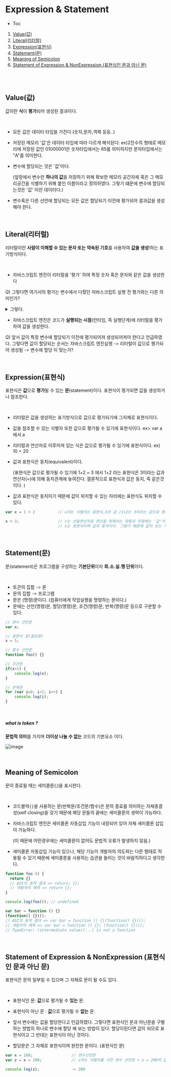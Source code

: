 # Expression & Statement

- Toc

1. [Value(값)](#value(값))
2. [Literal(리터럴)](#literal(리터럴))
3. [Expression(표현식)](#expression(표현식))
4. [Statement(문)](#statement(문))
5. [Meaning of Semicolon](#meaning-of-semicolon)
6. [Statement of Expression & NonExpression (표현식인 문과 아닌 문)](#statement-of-expression-&-nonexpression-(표현식인-문과-아닌-문))

<br>

<br>

## Value(값)

값이란 **식**이 **평가**되어 생성된 결과이다.

<br>

- 모든 값은 데이터 타입을 가진다.(숫자,문자,객체 등등..)

- 저장된 메모리 '값'은 데이터 타입에 따라 다르게 해석된다. ex)2진수의 형태로 메모리에 저장된 값인 01000001은 숫자타입에서는 65를 의미하지만 문자타입에서는 "A"를 의미한다.

- 변수에 할당되는 것은 '값'이다.

  (앞장에서 변수란 **하나의 값**을 저장하기 위해 확보한 메모리 공간자체 혹은 그 메모리공간을 식별하기 위해 붙인 이름이라고 정의하였다. 그렇기 떄문에 변수에 할당되는것은 '값' 이란 데이터다.)

- 변수혹은 다른 선언에 할당되는 모든 값은 할당되기 이전에 평가되어 결과값을 생성해야 한다. 

<br>

## Literal(리터럴)

리터럴이란 **사람이 이해할 수 있는 문자 또는 약속된 기호**를 사용하여 **값을 생성**!하는 표기방식이다.

<br>

- 자바스크립트 엔진이 리터럴을 '평가' 하여 특정 숫자 혹은 문자와 같은 값을 생성한다

Q) 그렇다면 여기서의 평가는 변수에서 다뤘던 자바스크립트 실행 전 평가와는 다른 의미인가?

<details>
    <summary>그렇다.</summary> 
앞서 변수에서 호이스팅 개념을 설명할 때는 자바스크립엔진의 구동방식이 평가(선언문을 미리 인식하는 과정) + 실행으로 이루어져 있다는 것을 언급한 것이고, 이 대목에서 말하는 '평가'는 리터럴이 <strong>값</strong>으로 생성되어지는 과정중의 '평가'를 말하는 것으로 위 두가지에서 언급되는 '평가'라는 개념은 서로 다른의미를 지닌다.
</details>

- 자바스크립트 엔진은 코드가 **실행되는 시점**(런타임, 즉 실행단계)에 리터럴을 평가하여 값을 생성한다.

Q) 앞서 값이 특정 변수에 할당되기 이전에 평가되어져 생성되어져야 한다고 언급하였다. 그렇다면 값이 할당되는 순서는 자바스크립트 엔진실행 -> 리터럴이 값으로 평가되어 생성됨 -> 변수에 할당 이 맞는가?



<br>

## Expression(표현식)

표현식은 **값**으로 **평가**될 수 있는 **문**(statement)이다. 표현식이 평가되면 값을 생성하거나 참조한다.

<br>

- 리터럴은 값을 생성하는 표기방식으로 값으로 평가되기에 그자체로 표현식이다.

- 값을 참조할 수 있는 식별자 또한 값으로 평가될 수 있기에 표현식이다. ex> var a 에서 a

- 리터럴과 연산자로 이루어져 있는 식은 값으로 평가될 수 있기에 표현식이다. ex) 10 + 20

- 값과 표현식은 동치(equivalent)이다.

  (표현식은 값으로 평가될 수 있기에 1+2 = 3 에서 1+2 라는 표현식은 3이라는 값과 연산자(=)에 의해 동치관계에 놓여진다. 결론적으로 표현식과 값은 동치, 즉 같은것이다. )

- 값과 표현식은 동치이기 때문에 값이 위치할 수 있는 자리에는 표현식도 위치할 수 있다.

```javascript
var x = 1 + 2          // x라는 식별자는 표현식,3은 값 /1+2는 3이라는 값으로 평가될 수 있는 표현식

x + 3;                 // +는 산술연산자로 연산을 위해서는 좌항과 우항에는 '값'이 있어야 한다.
					   // x는 표현식이며 값과 동치이다. 그렇기 때문에 값이 오는 자리에 올 수 있다.
```

<br>

## Statement(문)

문(statement)은 프로그램을 구성하는 **기본단위**이자 **최.소.실.행 단위**이다.

<br>

- 토큰의 집합 -> 문
- 문의 집합 -> 프로그램
- 문은 (명령)문이다. (컴퓨터에게 작업실행을 명령하는 문이다.)
- 문에는 선언(명령)문, 할당(명령)문, 조건(명령)문, 반복(명령)문 등으로 구분할 수 있다.

```javascript
// 변수 선언문
var x;

// 표현식 문(할당문)
x = 5;

// 함수 선언문
function foo() {}

// 조건문
if(x>1) {
	console.log(x);
}

// 반복문
for (var i=0; i<2; i++) {
	console.log(i);	
}
```

<br>

##### what is token ?

**문법적 의미**를 가지며 **더이상 나눌 수 없는** 코드의 기본요소 이다.

![image](https://user-images.githubusercontent.com/62285872/79930310-2421d280-8483-11ea-9b6e-aeedc15c0bb7.png)	

<br>

## Meaning of Semicolon 

문이 종료될 때는 세미콜론(;)을 표시한다.

<br>

- 코드블럭`{}`을 사용하는 문(반복문/조건문/함수)은 문의 종료를 의미하는 자체종결성(self closing)을 갖기 때문에 해당 문들의 끝에는 세미콜론의 생략이 가능하다.

- 자바스크립트 엔진은 세미콜론 자동삽입 기능이 내장되어 있어 자체 세미콜론 삽입이 가능하다.

  (이 때문에 어떤경우에는 세미콜론이 없어도 문법적 오류가 발생하지 않음.)

- 세미콜론 자동삽입 기능이 있으나, 해당 기능이 개발자의 의도와는 다른 형태로 적용될 수 있기 때문에 세미콜론을 사용하는 습관을 들이는 것이 바람직하다고 생각한다.

```javascript
function foo () {
  return {}
  // ASI의 동작 결과 => return; {};
  // 개발자의 예측 => return {};
}

console.log(foo()); // undefined

var bar = function () {}
(function() {})();
// ASI의 동작 결과 => var bar = function () {}(function() {})();
// 개발자의 예측 => var bar = function () {}; (function() {})();
// TypeError: (intermediate value)(...) is not a function
```

<br>

## Statement of Expression & NonExpression (표현식인 문과 아닌 문)

표현식은 문의 일부일 수 있으며 그 자체로 문이 될 수도 있다.

<br>

- 표현식인 문: **값**으로 평가될 수 **있는** 문.
- 표현식이 아닌 문 : **값**으로 평가될 수 **없는** 문.

- 앞서 변수에는 값을 할당한다고 언급하였다. 그렇다면 표현식인 문과 아닌문을 구별하는 방법의 하나로 변수에 할당 해 보는 방법이 있다. 할당이된다면 값이 되므로 표현식이고 그 반대는 표현식이 아닌 것이다.
- 할당문은 그 자체로 표현식이며 완전한 문이다. (표현식인 문)

```javascript
var x = 100;                 // 변수선언문
var z = x = 200;             // z라는 식별자를 가진 변수 선언문 + x = 200의 값을 할당하는 재 할당								  문. 할당문은 표현식인 문으로 변수에 할당이 가능하다.

console.log(z);              -> 200
```

